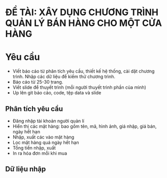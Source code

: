 # ĐỀ TÀI: XÂY DỤNG CHƯƠNG TRÌNH QUẢN LÝ BÁN HÀNG CHO MỘT CỬA HÀNG

# Yêu cầu
- Viết báo cáo từ phân tích yêu cầu, thiết kế hệ thống, cài dặt chương trình. Nhập các dữ liệu để kiếm thử chương trình.
- Báo cáo từ 25-30 trang.
- Viết slide để thuyết trình (mỗi người thuyết trình phần của mình)
- Up lên git báo cáo, code, tệp data và slide

## Phân tích yêu cầu
- Đăng nhập tài khoản người quản lí
- Hiển thị các mặt hàng: bao gồm tên, mã, hình ảnh, giá nhập, giá bán, ngày hết hạn
- Nhập, xuất các vào mặt hàng
- Lọc mặt hàng quá ngày hết hạn
- Tổng tiền nhập, xuất
- In ra hóa đơn mỗi khi mua 
## Dữ liệu nhập 
